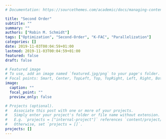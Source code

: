 ```yaml
---
# Documentation: https://sourcethemes.com/academic/docs/managing-content/

title: "Second Order"
subtitle: ""
summary: ""
authors: ["Robin M. Schmidt"]
tags: ["Optimization", "Second-Order", "K-FAC", "Parallelization"]
categories: []
date: 2019-11-03T00:04:59+01:00
lastmod: 2019-11-03T00:04:59+01:00
featured: false
draft: false

# Featured image
# To use, add an image named `featured.jpg/png` to your page's folder.
# Focal points: Smart, Center, TopLeft, Top, TopRight, Left, Right, BottomLeft, Bottom, BottomRight.
image:
  caption: ""
  focal_point: ""
  preview_only: false

# Projects (optional).
#   Associate this post with one or more of your projects.
#   Simply enter your project's folder or file name without extension.
#   E.g. `projects = ["internal-project"]` references `content/project/deep-learning/index.md`.
#   Otherwise, set `projects = []`.
projects: []
---
```

